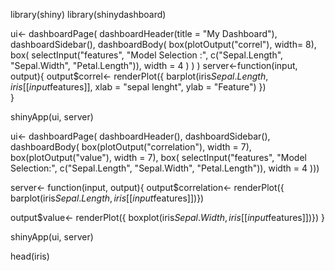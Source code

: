 library(shiny)
library(shinydashboard)

ui<- dashboardPage(
  dashboardHeader(title = "My Dashboard"),
  dashboardSidebar(),
  dashboardBody(
    box(plotOutput("correl"), width= 8),
    box(
      selectInput("features", "Model Selection :",
                  c("Sepal.Length", "Sepal.Width", "Petal.Length")), width = 4
    )
  )
)
server<-function(input, output){
  output$correl<- renderPlot({
    barplot(iris$Sepal.Length, iris[[input$features]],
         xlab = "sepal lenght", ylab = "Feature")
  })  
}


shinyApp(ui, server)


ui<- dashboardPage(
      dashboardHeader(),
      dashboardSidebar(),
      dashboardBody(
        box(plotOutput("correlation"), width = 7),
        box(plotOutput("value"), width = 7),
        box(
          selectInput("features", "Model Selection:",
                               c("Sepal.Length", "Sepal.Width", "Petal.Length")), width = 4
)))


server<- function(input, output){
  output$correlation<- renderPlot({
    barplot(iris$Sepal.Length, iris[[input$features]])})
  
  output$value<- renderPlot({
    boxplot(iris$Sepal.Width, iris[[input$features]])})
      }

shinyApp(ui, server)

head(iris)
